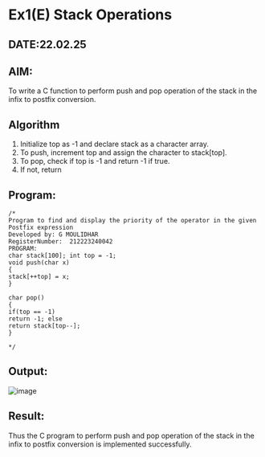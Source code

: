 # Ex1(E) Stack Operations
## DATE:22.02.25
## AIM:
To write a C function to perform push and pop operation of the stack in the infix to postfix conversion.

## Algorithm
1.	Initialize top as -1 and declare stack as a character array.
2.	To push, increment top and assign the character to stack[top].
3.	To pop, check if top is -1 and return -1 if true.
4.	If not, return 
  

## Program:
```
/*
Program to find and display the priority of the operator in the given Postfix expression
Developed by: G MOULIDHAR
RegisterNumber:  212223240042
PROGRAM:
char stack[100]; int top = -1;
void push(char x)
{
stack[++top] = x;
}

char pop()
{
if(top == -1)
return -1; else
return stack[top--];
}

*/
```

## Output:
![image](https://github.com/user-attachments/assets/d6e79984-59ee-4bcf-b4bc-fb61dd046213)



## Result:
Thus the C program to perform push and pop operation of the stack in the infix to postfix conversion is implemented successfully.
